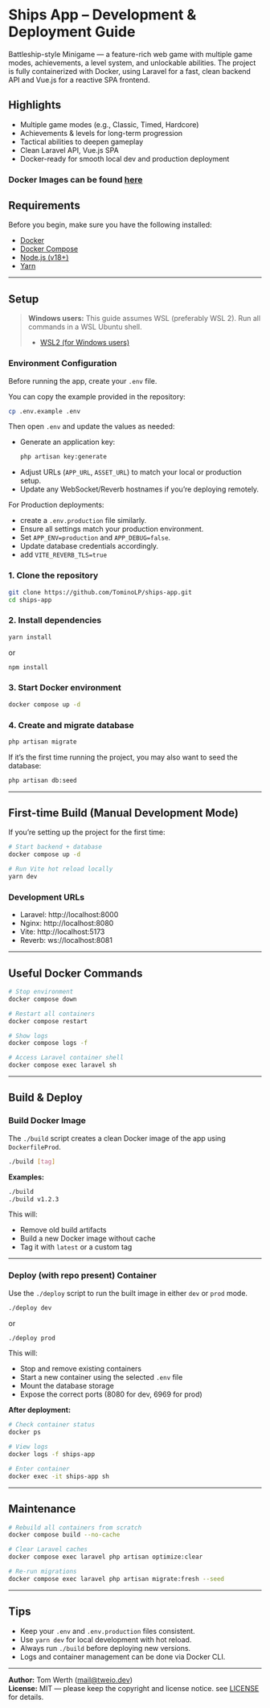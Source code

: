 # Ships App – Development & Deployment Guide

Battleship-style Minigame — a feature-rich web game with multiple game modes, achievements, a level system, and unlockable abilities. The project is fully containerized with Docker, using Laravel for a fast, clean backend API and Vue.js for a reactive SPA frontend.

## Highlights

- Multiple game modes (e.g., Classic, Timed, Hardcore)
- Achievements & levels for long-term progression
- Tactical abilities to deepen gameplay
- Clean Laravel API, Vue.js SPA
- Docker-ready for smooth local dev and production deployment

### Docker Images can be found [here](https://hub.docker.com/r/tweio/ships-app)

## Requirements

Before you begin, make sure you have the following installed:

- [Docker](https://docs.docker.com/get-docker/)
- [Docker Compose](https://docs.docker.com/compose/install/)
- [Node.js (v18+)](https://nodejs.org/)
- [Yarn](https://yarnpkg.com/getting-started/install)

---

## Setup

> **Windows users:** This guide assumes WSL (preferably WSL 2). Run all commands in a WSL Ubuntu shell.
> - [WSL2 (for Windows users)](https://docs.microsoft.com/en-us/windows/wsl/install)

### Environment Configuration

Before running the app, create your `.env` file.

You can copy the example provided in the repository:

```bash
cp .env.example .env
```

Then open `.env` and update the values as needed:

- Generate an application key:
  ```bash
  php artisan key:generate
  ```
- Adjust URLs (`APP_URL`, `ASSET_URL`) to match your local or production setup.
- Update any WebSocket/Reverb hostnames if you’re deploying remotely.

For Production deployments:
- create a `.env.production` file similarly.
- Ensure all settings match your production environment.
- Set `APP_ENV=production` and `APP_DEBUG=false`.
- Update database credentials accordingly.
- add `VITE_REVERB_TLS=true`

### 1. Clone the repository

```bash
git clone https://github.com/TominoLP/ships-app.git
cd ships-app
```

### 2. Install dependencies

```bash
yarn install
```

or

```bash
npm install
```

### 3. Start Docker environment

```bash
docker compose up -d
```

### 4. Create and migrate database

```bash
php artisan migrate
```

If it’s the first time running the project, you may also want to seed the database:

```bash
php artisan db:seed
```

---

## First-time Build (Manual Development Mode)

If you’re setting up the project for the first time:

```bash
# Start backend + database
docker compose up -d

# Run Vite hot reload locally
yarn dev
```

### Development URLs

- Laravel:  http://localhost:8000
- Nginx:    http://localhost:8080
- Vite:     http://localhost:5173
- Reverb:   ws://localhost:8081

---

## Useful Docker Commands

```bash
# Stop environment
docker compose down

# Restart all containers
docker compose restart

# Show logs
docker compose logs -f

# Access Laravel container shell
docker compose exec laravel sh
```

---

## Build & Deploy

### Build Docker Image

The `./build` script creates a clean Docker image of the app using `DockerfileProd`.

```bash
./build [tag]
```

**Examples:**

```bash
./build
./build v1.2.3
```

This will:

- Remove old build artifacts
- Build a new Docker image without cache
- Tag it with `latest` or a custom tag

---

### Deploy (with repo present) Container

Use the `./deploy` script to run the built image in either `dev` or `prod` mode.

```bash
./deploy dev
```

or

```bash
./deploy prod
```

This will:

- Stop and remove existing containers
- Start a new container using the selected `.env` file
- Mount the database storage
- Expose the correct ports (8080 for dev, 6969 for prod)

**After deployment:**

```bash
# Check container status
docker ps

# View logs
docker logs -f ships-app

# Enter container
docker exec -it ships-app sh
```

---

## Maintenance

```bash
# Rebuild all containers from scratch
docker compose build --no-cache

# Clear Laravel caches
docker compose exec laravel php artisan optimize:clear

# Re-run migrations
docker compose exec laravel php artisan migrate:fresh --seed
```

---

## Tips

- Keep your `.env` and `.env.production` files consistent.
- Use `yarn dev` for local development with hot reload.
- Always run `./build` before deploying new versions.
- Logs and container management can be done via Docker CLI.

---

**Author:** Tom Werth (mail@tweio.dev)  
**License:** MIT — please keep the copyright and license notice. see [LICENSE](./LICENSE) for details.
